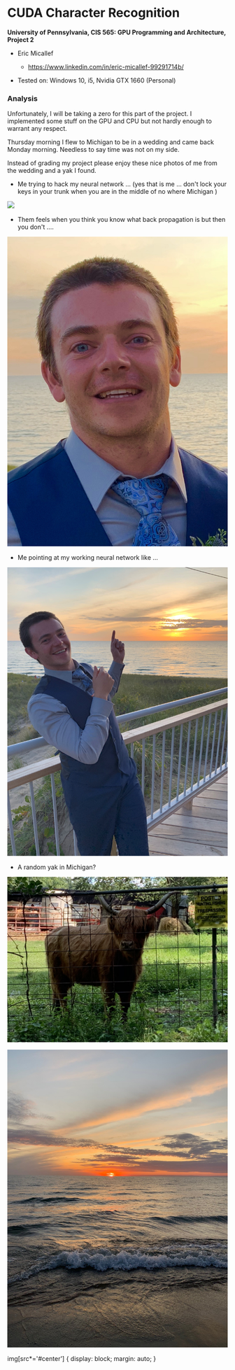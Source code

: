 CUDA Character Recognition
======================

**University of Pennsylvania, CIS 565: GPU Programming and Architecture, Project 2**

* Eric Micallef
  * https://www.linkedin.com/in/eric-micallef-99291714b/
  
* Tested on: Windows 10, i5, Nvidia GTX 1660 (Personal)

### Analysis

Unfortunately, I will be taking a zero for this part of the project. I implemented some stuff on the GPU and CPU but not hardly enough to warrant any respect.

Thursday morning I flew to Michigan to be in a wedding and came back Monday morning. Needless to say time was not on my side.

Instead of grading my project please enjoy these nice photos of me from the wedding and a yak I found.

* Me trying to hack my neural network ... (yes that is me ... don't lock your keys in your trunk when you are in the middle of no where Michigan )

![](img/sawzall.gif)

* Them feels when you think you know what back propagation is but then you don't ....

![](img/n1.jpg)

* Me pointing at my working neural network like ... 

![](img/nn.jpg)

* A random yak in Michigan?

![](img/yak.jpg#center)



![](img/ss.jpg)


img[src*='#center'] { 
    display: block;
    margin: auto;
}